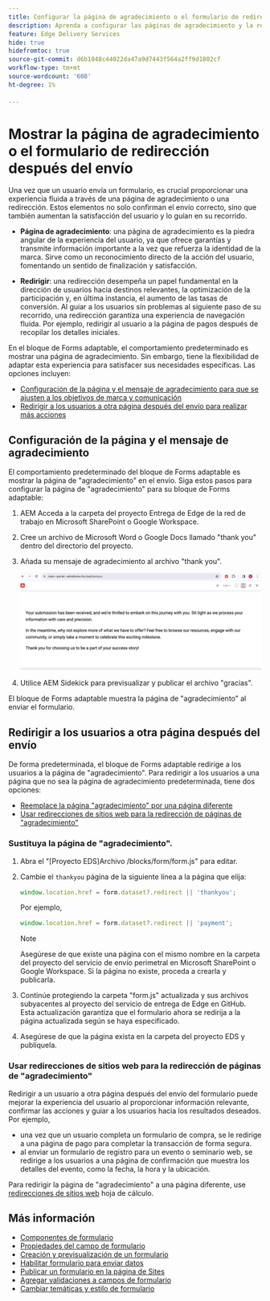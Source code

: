 ```yaml
---
title: Configurar la página de agradecimiento o el formulario de redirección después del envío
description: Aprenda a configurar las páginas de agradecimiento y la redirección del bloque de Forms para optimizar la experiencia del usuario y optimizar sus recorridos.
feature: Edge Delivery Services
hide: true
hidefromtoc: true
source-git-commit: d6b1048c44022da47a9d7443f564a2ff9d1802cf
workflow-type: tm+mt
source-wordcount: '608'
ht-degree: 1%

---
```



# Mostrar la página de agradecimiento o el formulario de redirección después del envío

Una vez que un usuario envía un formulario, es crucial proporcionar una experiencia fluida a través de una página de agradecimiento o una redirección. Estos elementos no solo confirman el envío correcto, sino que también aumentan la satisfacción del usuario y lo guían en su recorrido.

* **Página de agradecimiento**: una página de agradecimiento es la piedra angular de la experiencia del usuario, ya que ofrece garantías y transmite información importante a la vez que refuerza la identidad de la marca. Sirve como un reconocimiento directo de la acción del usuario, fomentando un sentido de finalización y satisfacción.

* **Redirigir**: una redirección desempeña un papel fundamental en la dirección de usuarios hacia destinos relevantes, la optimización de la participación y, en última instancia, el aumento de las tasas de conversión. Al guiar a los usuarios sin problemas al siguiente paso de su recorrido, una redirección garantiza una experiencia de navegación fluida. Por ejemplo, redirigir al usuario a la página de pagos después de recopilar los detalles iniciales.

En el bloque de Forms adaptable, el comportamiento predeterminado es mostrar una página de agradecimiento. Sin embargo, tiene la flexibilidad de adaptar esta experiencia para satisfacer sus necesidades específicas. Las opciones incluyen:

* [Configuración de la página y el mensaje de agradecimiento para que se ajusten a los objetivos de marca y comunicación](#configuring-the-thank-you-page-and-message)
* [Redirigir a los usuarios a otra página después del envío para realizar más acciones](#redirect-users-to-another-page-post-submission)

## Configuración de la página y el mensaje de agradecimiento

El comportamiento predeterminado del bloque de Forms adaptable es mostrar la página de &quot;agradecimiento&quot; en el envío. Siga estos pasos para configurar la página de &quot;agradecimiento&quot; para su bloque de Forms adaptable:

1. AEM Acceda a la carpeta del proyecto Entrega de Edge de la red de trabajo en Microsoft SharePoint o Google Workspace.
1. Cree un archivo de Microsoft Word o Google Docs llamado &quot;thank you&quot; dentro del directorio del proyecto.
1. Añada su mensaje de agradecimiento al archivo &quot;thank you&quot;. </br>

   ![Ejemplo de página de agradecimiento](/help/edge/assets/sample-thankyou-page.png)

1. Utilice AEM Sidekick para previsualizar y publicar el archivo &quot;gracias&quot;.

El bloque de Forms adaptable muestra la página de &quot;agradecimiento&quot; al enviar el formulario.

## Redirigir a los usuarios a otra página después del envío

De forma predeterminada, el bloque de Forms adaptable redirige a los usuarios a la página de &quot;agradecimiento&quot;. Para redirigir a los usuarios a una página que no sea la página de agradecimiento predeterminada, tiene dos opciones:

* [Reemplace la página &quot;agradecimiento&quot; por una página diferente](#replace-the-existing-thankyou-page)
* [Usar redirecciones de sitios web para la redirección de páginas de &quot;agradecimiento&quot;](#use-website-redirects-for-thankyou-page-redirection)

### Sustituya la página de &quot;agradecimiento&quot;.

1. Abra el &quot;[Proyecto EDS]Archivo /blocks/form/form.js&quot; para editar.
1. Cambie el `thankyou` página de la siguiente línea a la página que elija:

   ```JavaScript
   window.location.href = form.dataset?.redirect || 'thankyou';
   ```

   Por ejemplo,

   ```JavaScript
   window.location.href = form.dataset?.redirect || 'payment';
   ```

   >[!NOTE]
   >
   > Asegúrese de que existe una página con el mismo nombre en la carpeta del proyecto del servicio de envío perimetral en Microsoft SharePoint o Google Workspace. Si la página no existe, proceda a crearla y publicarla.

1. Continúe protegiendo la carpeta &quot;form.js&quot; actualizada y sus archivos subyacentes al proyecto del servicio de entrega de Edge en GitHub. Esta actualización garantiza que el formulario ahora se redirija a la página actualizada según se haya especificado.

1. Asegúrese de que la página exista en la carpeta del proyecto EDS y publíquela.


### Usar redirecciones de sitios web para la redirección de páginas de &quot;agradecimiento&quot;

Redirigir a un usuario a otra página después del envío del formulario puede mejorar la experiencia del usuario al proporcionar información relevante, confirmar las acciones y guiar a los usuarios hacia los resultados deseados. Por ejemplo,

* una vez que un usuario completa un formulario de compra, se le redirige a una página de pago para completar la transacción de forma segura.
* al enviar un formulario de registro para un evento o seminario web, se redirige a los usuarios a una página de confirmación que muestra los detalles del evento, como la fecha, la hora y la ubicación.

Para redirigir la página de &quot;agradecimiento&quot; a una página diferente, use [redirecciones de sitios web](https://www.aem.live/docs/redirects) hoja de cálculo.


## Más información

* [Componentes de formulario](/help/edge/docs/forms/form-components.md)
* [Propiedades del campo de formulario](/help/edge/docs/forms/eds-form-field-properties)
* [Creación y previsualización de un formulario](/help/edge/docs/forms/create-forms.md)
* [Habilitar formulario para enviar datos](/help/edge/docs/forms/submit-forms.md)
* [Publicar un formulario en la página de Sites](/help/edge/docs/forms/publish-eds-forms.md)
* [Agregar validaciones a campos de formulario](/help/edge/docs/forms/validate-forms.md)
* [Cambiar temáticas y estilo de formulario](/help/edge/docs/forms/style-theme-forms.md)
